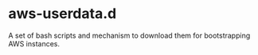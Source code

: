 # aws-userdata.d
A set of bash scripts and mechanism to download them for bootstrapping AWS instances.
